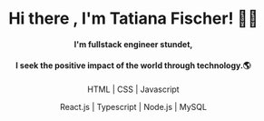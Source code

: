 <h1 align="center"> Hi there , I'm Tatiana Fischer! 👩👋 </h1>
<h4 align="center"> I'm fullstack engineer stundet, </h4>
<h4 align="center"> I seek the positive impact of the world through technology.🌎 </h4>


<p align="center">    HTML | CSS | Javascript <p>
<p align="center"> React.js | Typescript | Node.js | MySQL <p>


